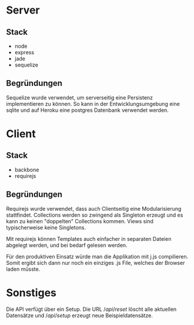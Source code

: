 # Server

## Stack

- node
- express
- jade
- sequelize

## Begründungen

Sequelize wurde verwendet, um serverseitig eine Persistenz implementieren zu können. So kann in der Entwicklungsumgebung eine sqlite und auf Heroku eine postgres Datenbank verwendet werden.

# Client

## Stack
- backbone
- requirejs

## Begründungen

Requirejs wurde verwendet, dass auch Clientseitig eine Modularisierung stattfindet. Collections werden so zwingend als Singleton erzeugt und es kann zu keinen "doppelten" Collections kommen. Views sind typischerweise keine Singletons.

Mit requirejs können Templates auch einfacher in separaten Dateien abgelegt werden, und bei bedarf gelesen werden.

Für den produktiven Einsatz würde man die Applikation mit j.js compilieren. Somit ergibt sich dann nur noch ein einziges .js File, welches der Browser laden müsste.


# Sonstiges

Die API verfügt über ein Setup. Die URL $/api/reset$ löscht alle aktuellen Datensätze und $/api/setup$ erzeugt neue Beispieldatensätze.
